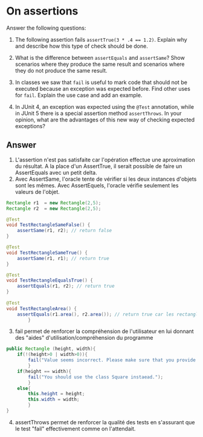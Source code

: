 # On assertions

Answer the following questions:

1. The following assertion fails `assertTrue(3 * .4 == 1.2)`. Explain why and describe how this type of check should be done.

2. What is the difference between `assertEquals` and `assertSame`? Show scenarios where they produce the same result and scenarios where they do not produce the same result.

3. In classes we saw that `fail` is useful to mark code that should not be executed because an exception was expected before. Find other uses for `fail`. Explain the use case and add an example.

4. In JUnit 4, an exception was expected using the `@Test` annotation, while in JUnit 5 there is a special assertion method `assertThrows`. In your opinion, what are the advantages of this new way of checking expected exceptions?

## Answer

1. L'assertion n'est pas satisfaite car l'opération effectue une aproximation du résultat. A la place d'un AssertTrue, il serait possible de faire un AssertEquals avec un petit delta.
2. Avec AssertSame, l'oracle tente de vérifier si les deux instances d'objets sont les mêmes. Avec AssertEquels, l'oracle vérifie seulement les valeurs de l'objet.
````java
Rectangle r1  = new Rectangle(2,5);
Rectangle r2  = new Rectangle(2,5);

@Test
void TestRectangleSameFalse() {
    assertSame(r1, r2); // return false
}

@Test
void TestRectangleSameTrue() {
    assertSame(r1, r1); // return true
}

@Test
void TestRectangleEqualsTrue() {
    assertEquals(r1, r2); // return true
}
        
@Test
void TestRectangleArea() {
    assertEquals(r1.area(), r2.area()); // return true car les rectangles ont la même aire
        }

````
3. fail permet de renforcer la compréhension de l'utilisateur en lui donnant des "aides" d'utilisation/compréhension du programme
````java
public Rectangle (height, width){
    if(!(height>0 | width>0)){
        fail("Value seems incorrect. Please make sure that you provide values > 0.");
        }
    if(height == width){
        fail("You should use the class Square instaead.");        
        }
    else{
        this.height = height; 
        this.width = width;
        }
}
````
4. assertThrows permet de renforcer la qualité des tests en s'assurant que le test "fail" effectivement comme on l'attendait.